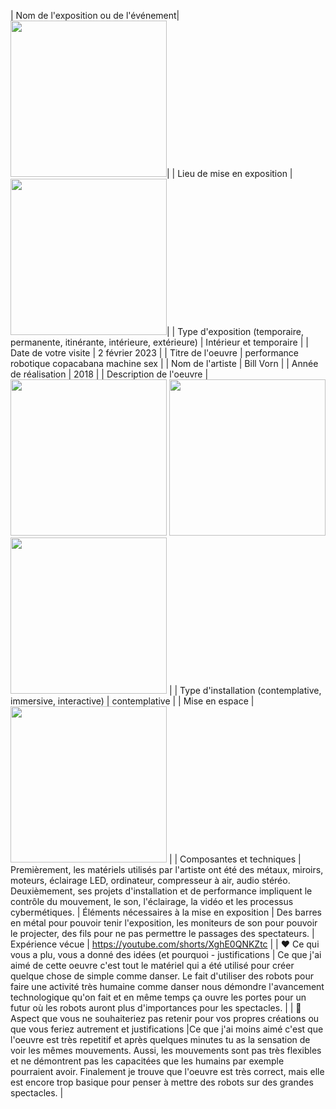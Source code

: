 | Nom de l'exposition ou de l'événement|<img src="expo.jpg" width=250px heigth=250px />|
| Lieu de mise en exposition    | <img src="MicrosoftTeams-image (24).png" width=250px heigth=250px />| 
| Type d'exposition (temporaire, permanente, itinérante, intérieure, extérieure)    | Intérieur et temporaire | 
| Date de votre visite    | 2 février 2023           | 
| Titre de l'oeuvre  | performance robotique copacabana machine sex | 
| Nom de l'artiste    | Bill Vorn          | 
| Année de réalisation     | 2018         | 
| Description de l'oeuvre   | <img src="MicrosoftTeams-image (25).png" width=250px heigth=250px /> <img src="MicrosoftTeams-image (26).png" width=250px heigth=250px />     <img src="MicrosoftTeams-image (27).png" width=250px heigth=250px />   | 
| Type d'installation (contemplative, immersive, interactive) | contemplative   | 
| Mise en espace   |  <img src="MicrosoftTeams-image (28).png" width=250px heigth=250px />       | 
| Composantes et techniques     | Premièrement, les matériels utilisés par l'artiste ont été des métaux, miroirs, moteurs, éclairage LED, ordinateur, compresseur à air, audio stéréo. Deuxièmement, ses projets d'installation et de performance impliquent le contrôle du mouvement, le son, l'éclairage, la vidéo et les processus cybermétiques. 
| Éléments nécessaires à la mise en exposition   | Des barres en métal pour pouvoir tenir l'exposition, les moniteurs de son pour pouvoir le projecter, des fils pour ne pas permettre le passages des spectateurs.
| Expérience vécue     | https://youtube.com/shorts/XghE0QNKZtc  | 
| :heart: Ce qui vous a plu, vous a donné des idées (et pourquoi - justifications   | Ce que j'ai aimé de cette oeuvre c'est tout le matériel qui a été utilisé pour créer quelque chose de simple comme danser. Le fait d'utiliser des robots pour faire une activité très humaine comme danser nous démondre l'avancement technologique qu'on fait et en même temps ça ouvre les portes pour un futur où les robots auront plus d'importances pour les spectacles.       | 
| :thinking: Aspect que vous ne souhaiteriez pas retenir pour vos propres créations ou que vous feriez autrement et justifications     |Ce que j'ai moins aimé c'est que l'oeuvre est très repetitif et après quelques minutes tu as la sensation de voir les mêmes mouvements. Aussi, les mouvements sont pas très flexibles et ne démontrent pas les capacitées que les humains par exemple pourraient avoir. Finalement je trouve que l'oeuvre est très correct, mais elle est encore trop basique pour penser à mettre des robots sur des grandes spectacles.     | 

